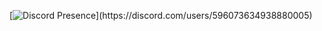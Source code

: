 [![Discord Presence](https://lanyard-profile-readme.vercel.app/api/596073634938880005?theme=light&bg=1a1c1f&animated=false&hideDiscrim=true&borderRadius=30px&idleMessage=Probably%20doing%20something%20else...)](https://discord.com/users/596073634938880005)
